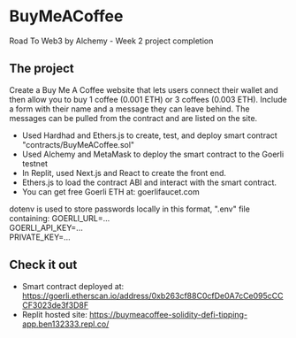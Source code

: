 # BuyMeACoffee
Road To Web3 by Alchemy - Week 2 project completion

## The project

Create a Buy Me A Coffee website that lets users connect their wallet and then allow you to buy 1 coffee (0.001 ETH) or 3 coffees (0.003 ETH). Include a form with their name and a message they can leave behind. The messages can be pulled from the contract and are listed on the site. 

- Used Hardhad and Ethers.js to create, test, and deploy smart contract "contracts/BuyMeACoffee.sol"
- Used Alchemy and MetaMask to deploy the smart contract to the Goerli testnet
- In Replit, used Next.js and React to create the front end. 
- Ethers.js to load the contract ABI and interact with the smart contract.
- You can get free Goerli ETH at: goerlifaucet.com

dotenv is used to store passwords locally in this format, ".env" file containing:
GOERLI_URL=...  
GOERLI_API_KEY=...  
PRIVATE_KEY=...  

## Check it out

- Smart contract deployed at: https://goerli.etherscan.io/address/0xb263cf88C0cfDe0A7cCe095cCCCF3023de3f3D8F
- Replit hosted site: https://buymeacoffee-solidity-defi-tipping-app.ben132333.repl.co/
